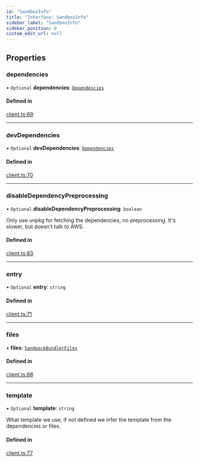 ```yaml
---
id: "SandboxInfo"
title: "Interface: SandboxInfo"
sidebar_label: "SandboxInfo"
sidebar_position: 0
custom_edit_url: null
---
```


## Properties

### dependencies

• `Optional` **dependencies**: [`Dependencies`](../#dependencies)

#### Defined in

[client.ts:69](https://github.com/codesandbox/sandpack/blob/e7cb439/sandpack-client/src/client.ts#L69)

___

### devDependencies

• `Optional` **devDependencies**: [`Dependencies`](../#dependencies)

#### Defined in

[client.ts:70](https://github.com/codesandbox/sandpack/blob/e7cb439/sandpack-client/src/client.ts#L70)

___

### disableDependencyPreprocessing

• `Optional` **disableDependencyPreprocessing**: `boolean`

Only use unpkg for fetching the dependencies, no preprocessing. It's slower, but doesn't talk
to AWS.

#### Defined in

[client.ts:83](https://github.com/codesandbox/sandpack/blob/e7cb439/sandpack-client/src/client.ts#L83)

___

### entry

• `Optional` **entry**: `string`

#### Defined in

[client.ts:71](https://github.com/codesandbox/sandpack/blob/e7cb439/sandpack-client/src/client.ts#L71)

___

### files

• **files**: [`SandpackBundlerFiles`](../#sandpackbundlerfiles)

#### Defined in

[client.ts:68](https://github.com/codesandbox/sandpack/blob/e7cb439/sandpack-client/src/client.ts#L68)

___

### template

• `Optional` **template**: `string`

What template we use, if not defined we infer the template from the dependencies or files.

#### Defined in

[client.ts:77](https://github.com/codesandbox/sandpack/blob/e7cb439/sandpack-client/src/client.ts#L77)
